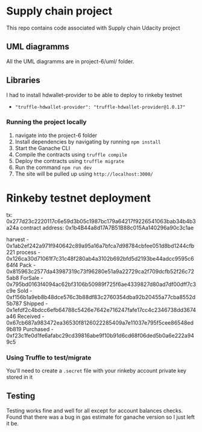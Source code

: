 # Supply chain project

This repo contains code associated with Supply chain Udacity project

## UML diagramms

All the UML diagramms are in project-6/uml/ folder.


## Libraries

I had to install hdwallet-provider to be able to deploy to rinkeby testnet

* `"truffle-hdwallet-provider": "truffle-hdwallet-provider@1.0.17"`

### Running the project locally

1. navigate into the project-6 folder
1. Install dependencies by navigating by running `npm install`
1. Start the Ganache CLI
1. Compile the contracts using `truffle compile`
1. Deploy the contracts using `truffle migrate`
1. Run the command `npm run dev`
1. The site will be pulled up using `http://localhost:3000/`

# Rinkeby testnet deployment
tx: 0x277d23c2220117c6e59d3b05c1987bc179a64217f9226541063bab34b4b3a24a
contract address: 0x1b4B44a8d17A7B51B88c015Aa140296a90c3c1ae

harvest - 0x1ab2ef242a971f940642c89a95a16a7bfca7d98784cbfee051d8bd1244cfb221
process - 0x126ca30d71061f7c31c48f280ab4a3102b692bfd5d2193be44adcc9595c664f4
Pack - 0x815963c2577da43987319c73f96280e51a9a22729ca2f709dcfb52f26c725ab8
ForSale - 0x795bd0163f4094ac62bf3106b50989f725f6ae4339827d80ad7df00dff7c3c9e
Sold - 0xf156b1a9eb8b48dce576c3b88df83c2760354dba92b20455a77cba8552d5b787
Shipped - 0x1efdf2c4bdcc6efb64788c5426e7642e716247fafe17cc4c2346738dd3674a46
Received - 0x67cb687a983472ea36530f8126022285409a7e11037e795f5cee86548ed9b819
Purchased - 0xf23c1fe0d1fe6afabc29cd39816abe9f10b91d6cd68f06ded5b0a6e222a949c5

### Using Truffle to test/migrate

You'll need to create a `.secret` file with your rinkeby account private key stored in it

## Testing

Testing works fine and well for all except for account balances checks. Found that there was a bug in gas estimate for ganache version
so I just left it be.
